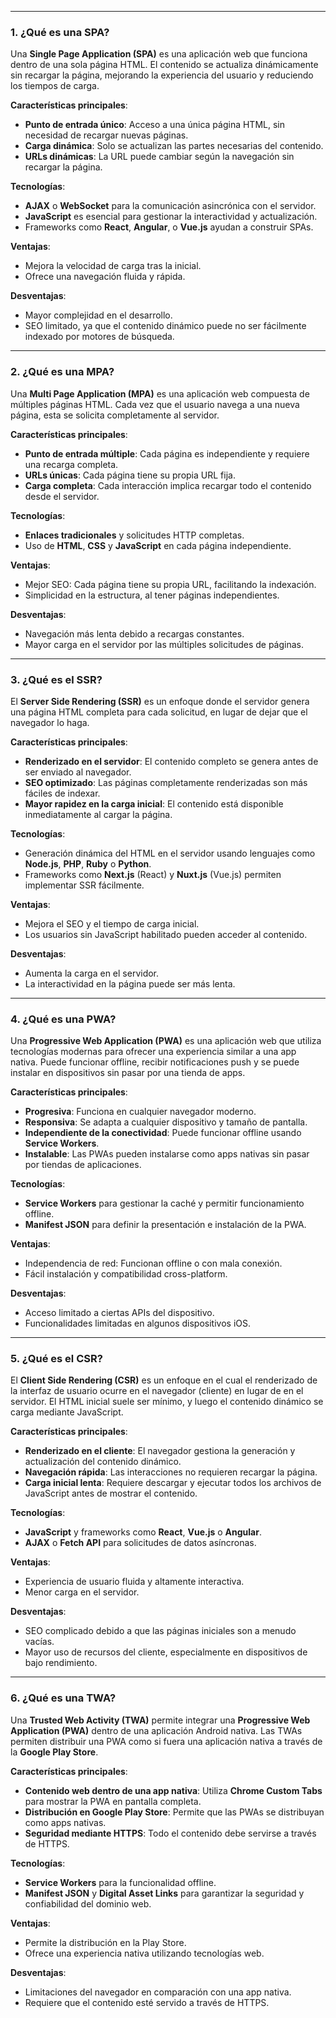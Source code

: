 

---

### 1. ¿Qué es una SPA? 
Una **Single Page Application (SPA)** es una aplicación web que funciona dentro de una sola página HTML. El contenido se actualiza dinámicamente sin recargar la página, mejorando la experiencia del usuario y reduciendo los tiempos de carga.

**Características principales**:
- **Punto de entrada único**: Acceso a una única página HTML, sin necesidad de recargar nuevas páginas.
- **Carga dinámica**: Solo se actualizan las partes necesarias del contenido.
- **URLs dinámicas**: La URL puede cambiar según la navegación sin recargar la página.

**Tecnologías**:
- **AJAX** o **WebSocket** para la comunicación asincrónica con el servidor.
- **JavaScript** es esencial para gestionar la interactividad y actualización.
- Frameworks como **React**, **Angular**, o **Vue.js** ayudan a construir SPAs.

**Ventajas**:
- Mejora la velocidad de carga tras la inicial.
- Ofrece una navegación fluida y rápida.

**Desventajas**:
- Mayor complejidad en el desarrollo.
- SEO limitado, ya que el contenido dinámico puede no ser fácilmente indexado por motores de búsqueda.

---

### 2. ¿Qué es una MPA?
Una **Multi Page Application (MPA)** es una aplicación web compuesta de múltiples páginas HTML. Cada vez que el usuario navega a una nueva página, esta se solicita completamente al servidor.

**Características principales**:
- **Punto de entrada múltiple**: Cada página es independiente y requiere una recarga completa.
- **URLs únicas**: Cada página tiene su propia URL fija.
- **Carga completa**: Cada interacción implica recargar todo el contenido desde el servidor.

**Tecnologías**:
- **Enlaces tradicionales** y solicitudes HTTP completas.
- Uso de **HTML**, **CSS** y **JavaScript** en cada página independiente.

**Ventajas**:
- Mejor SEO: Cada página tiene su propia URL, facilitando la indexación.
- Simplicidad en la estructura, al tener páginas independientes.

**Desventajas**:
- Navegación más lenta debido a recargas constantes.
- Mayor carga en el servidor por las múltiples solicitudes de páginas.

---

### 3. ¿Qué es el SSR?
El **Server Side Rendering (SSR)** es un enfoque donde el servidor genera una página HTML completa para cada solicitud, en lugar de dejar que el navegador lo haga.

**Características principales**:
- **Renderizado en el servidor**: El contenido completo se genera antes de ser enviado al navegador.
- **SEO optimizado**: Las páginas completamente renderizadas son más fáciles de indexar.
- **Mayor rapidez en la carga inicial**: El contenido está disponible inmediatamente al cargar la página.

**Tecnologías**:
- Generación dinámica del HTML en el servidor usando lenguajes como **Node.js**, **PHP**, **Ruby** o **Python**.
- Frameworks como **Next.js** (React) y **Nuxt.js** (Vue.js) permiten implementar SSR fácilmente.

**Ventajas**:
- Mejora el SEO y el tiempo de carga inicial.
- Los usuarios sin JavaScript habilitado pueden acceder al contenido.

**Desventajas**:
- Aumenta la carga en el servidor.
- La interactividad en la página puede ser más lenta.

---

### 4. ¿Qué es una PWA?
Una **Progressive Web Application (PWA)** es una aplicación web que utiliza tecnologías modernas para ofrecer una experiencia similar a una app nativa. Puede funcionar offline, recibir notificaciones push y se puede instalar en dispositivos sin pasar por una tienda de apps.

**Características principales**:
- **Progresiva**: Funciona en cualquier navegador moderno.
- **Responsiva**: Se adapta a cualquier dispositivo y tamaño de pantalla.
- **Independiente de la conectividad**: Puede funcionar offline usando **Service Workers**.
- **Instalable**: Las PWAs pueden instalarse como apps nativas sin pasar por tiendas de aplicaciones.

**Tecnologías**:
- **Service Workers** para gestionar la caché y permitir funcionamiento offline.
- **Manifest JSON** para definir la presentación e instalación de la PWA.

**Ventajas**:
- Independencia de red: Funcionan offline o con mala conexión.
- Fácil instalación y compatibilidad cross-platform.

**Desventajas**:
- Acceso limitado a ciertas APIs del dispositivo.
- Funcionalidades limitadas en algunos dispositivos iOS.

---

### 5. ¿Qué es el CSR?
El **Client Side Rendering (CSR)** es un enfoque en el cual el renderizado de la interfaz de usuario ocurre en el navegador (cliente) en lugar de en el servidor. El HTML inicial suele ser mínimo, y luego el contenido dinámico se carga mediante JavaScript.

**Características principales**:
- **Renderizado en el cliente**: El navegador gestiona la generación y actualización del contenido dinámico.
- **Navegación rápida**: Las interacciones no requieren recargar la página.
- **Carga inicial lenta**: Requiere descargar y ejecutar todos los archivos de JavaScript antes de mostrar el contenido.

**Tecnologías**:
- **JavaScript** y frameworks como **React**, **Vue.js** o **Angular**.
- **AJAX** o **Fetch API** para solicitudes de datos asíncronas.

**Ventajas**:
- Experiencia de usuario fluida y altamente interactiva.
- Menor carga en el servidor.

**Desventajas**:
- SEO complicado debido a que las páginas iniciales son a menudo vacías.
- Mayor uso de recursos del cliente, especialmente en dispositivos de bajo rendimiento.

---

### 6. ¿Qué es una TWA?
Una **Trusted Web Activity (TWA)** permite integrar una **Progressive Web Application (PWA)** dentro de una aplicación Android nativa. Las TWAs permiten distribuir una PWA como si fuera una aplicación nativa a través de la **Google Play Store**.

**Características principales**:
- **Contenido web dentro de una app nativa**: Utiliza **Chrome Custom Tabs** para mostrar la PWA en pantalla completa.
- **Distribución en Google Play Store**: Permite que las PWAs se distribuyan como apps nativas.
- **Seguridad mediante HTTPS**: Todo el contenido debe servirse a través de HTTPS.

**Tecnologías**:
- **Service Workers** para la funcionalidad offline.
- **Manifest JSON** y **Digital Asset Links** para garantizar la seguridad y confiabilidad del dominio web.

**Ventajas**:
- Permite la distribución en la Play Store.
- Ofrece una experiencia nativa utilizando tecnologías web.

**Desventajas**:
- Limitaciones del navegador en comparación con una app nativa.
- Requiere que el contenido esté servido a través de HTTPS.




